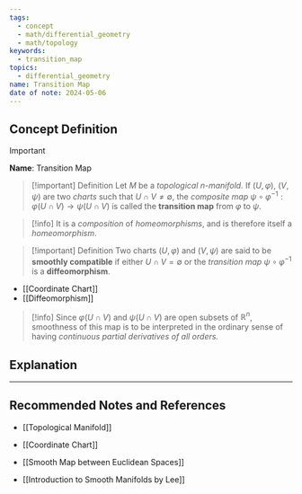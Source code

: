 ```yaml
---
tags:
  - concept
  - math/differential_geometry
  - math/topology
keywords:
  - transition_map
topics:
  - differential_geometry
name: Transition Map
date of note: 2024-05-06
---
```


## Concept Definition

>[!important]
>**Name**: Transition Map

>[!important] Definition
>Let $M$ be a *topological $n$-manifold.* If $(U, \varphi)$, $(V, \psi)$ are two *charts* such that $U \cap V \neq \emptyset$, the *composite map* $\psi \circ \varphi^{-1}: \varphi(U \cap V ) \rightarrow \psi(U \cap V)$ is called the **transition map** from $\varphi$ to $\psi$. 

>[!info]
>It is a *composition* of *homeomorphisms*, and is therefore itself a *homeomorphism*. 


>[!important] Definition
>Two charts $(U, \varphi)$ and $(V, \psi)$ are said to be **smoothly compatible** if either $U \cap V = \emptyset$ or the *transition map* $\psi \circ \varphi^{-1}$ is a **diffeomorphism**. 

- [[Coordinate Chart]]
- [[Diffeomorphism]]

>[!info]
>Since $\varphi(U \cap V )$ and $\psi(U \cap V )$ are open subsets of $\mathbb{R}^n$, smoothness of this map is to be interpreted in the ordinary sense of having *continuous partial derivatives of all orders.*




## Explanation





-----------
##  Recommended Notes and References

- [[Topological Manifold]]
- [[Coordinate Chart]]
- [[Smooth Map between Euclidean Spaces]]

- [[Introduction to Smooth Manifolds by Lee]]